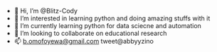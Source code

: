 - 👋 Hi, I’m @Blitz-Cody
- 👀 I’m interested in learning python and doing amazing stuffs with it
- 🌱 I’m currently learning python for data sciecne and automation
- 💞️ I’m looking to collaborate on educational research
- 📫 b.omofoyewa@gmail.com tweet@abbyyzino

<!---
Blitz-Cody/Blitz-Cody is a ✨ special ✨ repository because its `README.md` (this file) appears on your GitHub profile.
You can click the Preview link to take a look at your changes.
--->
